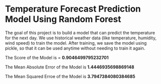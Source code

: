 # Temperature Forecast Prediction Model Using Random Forest
The goal of this project is to build a model that can predict the temperature for the next day. We use historical weather data (like temperature, humidity, wind speed) to train the model. After training, we save the model using pickle, so that it can be used anytime without needing to train it again.

The Score of the Model is = **0.9046499795232701**

The Mean Absolute Error of the Model is **1.4446935698869148**

The Mean Squared Erroe of the Model is **3.7947384080384685**
